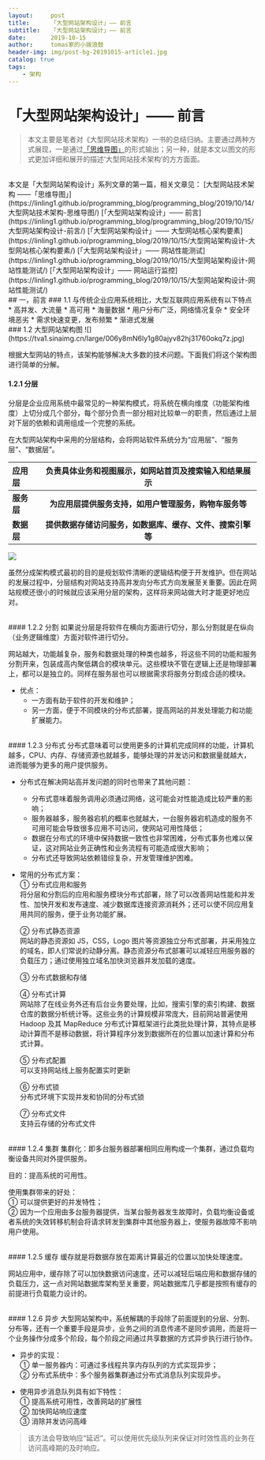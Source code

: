 ```yaml
---
layout:     post
title:      「大型网站架构设计」—— 前言
subtitle:   「大型网站架构设计」—— 前言
date:       2019-10-15
author:     tomas家的小拨浪鼓
header-img: img/post-bg-20191015-article1.jpg
catalog: true
tags:
    - 架构
---
```

# 「大型网站架构设计」—— 前言
> 本文主要是笔者对《大型网站技术架构》一书的总结归纳。主要通过两种方式展现，一是通过[「思维导图」](https://linling1.github.io/programming_blog/2019/10/14/%E5%A4%A7%E5%9E%8B%E7%BD%91%E7%AB%99%E6%8A%80%E6%9C%AF%E6%9E%B6%E6%9E%84-%E6%80%9D%E7%BB%B4%E5%AF%BC%E5%9B%BE/)的形式输出；另一种，就是本文以图文的形式更加详细和展开的描述‘大型网站技术架构’的方方面面。

<br>
本文是「大型网站架构设计」系列文章的第一篇，相关文章见：  
[大型网站技术架构 ——「思维导图」](https://linling1.github.io/programming_blog/programming_blog/2019/10/14/大型网站技术架构-思维导图/)  
[「大型网站架构设计」—— 前言](https://linling1.github.io/programming_blog/programming_blog/2019/10/15/大型网站架构设计-前言/)  
[「大型网站架构设计」—— 大型网站核心架构要素](https://linling1.github.io/programming_blog/2019/10/15/大型网站架构设计-大型网站核心架构要素/)  
[「大型网站架构设计」—— 网站性能测试](https://linling1.github.io/programming_blog/2019/10/15/大型网站架构设计-网站性能测试/)  
[「大型网站架构设计」—— 网站运行监控](https://linling1.github.io/programming_blog/2019/10/15/大型网站架构设计-网站性能测试/)  	

<br>
## 一，前言
### 1.1 与传统企业应用系统相比，大型互联网应用系统有以下特点
* 高并发、大流量
* 高可用
* 海量数据
* 用户分布广泛，网络情况复杂
* 安全环境恶劣
* 需求快速变更，发布频繁
* 渐进式发展

<br>
### 1.2 大型网站架构图
![](https://tva1.sinaimg.cn/large/006y8mN6ly1g80ajyv82hj31760okq7z.jpg)  

根据大型网站的特点，该架构能够解决大多数的技术问题。下面我们将这个架构图进行简单的分解。

#### 1.2.1 分层
分层是企业应用系统中最常见的一种架构模式，将系统在横向维度（功能架构维度）上切分成几个部分，每个部分负责一部分相对比较单一的职责，然后通过上层对下层的依赖和调用组成一个完整的系统。

在大型网站架构中采用的分层结构，会将网站软件系统分为“应用层”、“服务层”、“数据层”。

应用层|负责具体业务和视图展示，如网站首页及搜索输入和结果展示
:--|:--:
**服务层**|**为应用层提供服务支持，如用户管理服务，购物车服务等**
**数据层**|**提供数据存储访问服务，如数据库、缓存、文件、搜索引擎等**

![](https://tva1.sinaimg.cn/large/006y8mN6ly1g80atqgq1hj31gp0u04qp.jpg)

虽然分成架构模式最初的目的是规划软件清晰的逻辑结构便于开发维护。但在网站的发展过程中，分层结构对网站支持高并发向分布式方向发展至关重要。因此在网站规模还很小的时候就应该采用分层的架构，这样将来网站做大时才能更好地应对。

<br>
#### 1.2.2 分割
如果说分层是将软件在横向方面进行切分，那么分割就是在纵向（业务逻辑维度）方面对软件进行切分。

网站越大，功能越复杂，服务和数据处理的种类也越多，将这些不同的功能和服务分割开来，包装成高内聚低耦合的模块单元。这些模块不管在逻辑上还是物理部署上，都可以是独立的。同样在服务层也可以根据需求将服务分割成合适的模块。

* 优点：
    * 一方面有助于软件的开发和维护；
    * 另一方面，便于不同模块的分布式部署，提高网站的并发处理能力和功能扩展能力。

<br>
#### 1.2.3 分布式
分布式意味着可以使用更多的计算机完成同样的功能，计算机越多，CPU、内存、存储资源也就越多，能够处理的并发访问和数据量就越大，进而能够为更多的用户提供服务。

* 分布式在解决网站高并发问题的同时也带来了其他问题：
    * 分布式意味着服务调用必须通过网络，这可能会对性能造成比较严重的影响；
    * 服务器越多，服务器宕机的概率也就越大，一台服务器宕机造成的服务不可用可能会导致很多应用不可访问，使网站可用性降低；
    * 数据在分布式的环境中保持数据一致性也非常困难，分布式事务也难以保证，这对网站业务正确性和业务流程有可能造成很大影响；
    * 分布式还导致网站依赖错综复杂，开发管理维护困难。

* 常用的分布式方案：  
① 分布式应用和服务  
将分层和分割后的应用和服务模块分布式部署，除了可以改善网站性能和并发性、加快开发和发布速度、减少数据库连接资源消耗外；还可以使不同应用复用共同的服务，便于业务功能扩展。

	② 分布式静态资源  
网站的静态资源如 JS，CSS，Logo 图片等资源独立分布式部署，并采用独立的域名，即人们常说的动静分离。静态资源分布式部署可以减轻应用服务器的负载压力；通过使用独立域名加快浏览器并发加载的速度。

	③ 分布式数据和存储  

	④ 分布式计算  
网站除了在线业务外还有后台业务要处理，比如，搜索引擎的索引构建、数据仓库的数据分析统计等。这些业务的计算规模非常庞大，目前网站普遍使用 Hadoop 及其 MapReduce 分布式计算框架进行此类批处理计算，其特点是移动计算而不是移动数据，将计算程序分发到数据所在的位置以加速计算和分布式计算。

	⑤ 分布式配置  
可以支持网站线上服务配置实时更新

	⑥ 分布式锁  
分布式环境下实现并发和协同的分布式锁

	⑦ 分布式文件  
支持云存储的分布式文件

<br>
#### 1.2.4 集群
集群化：即多台服务器部署相同应用构成一个集群，通过负载均衡设备共同对外提供服务。

目的：提高系统的可用性。

使用集群带来的好处：  
① 可以提供更好的并发特性；  
② 因为一个应用由多台服务器提供，当某台服务器发生故障时，负载均衡设备或者系统的失效转移机制会将请求转发到集群中其他服务器上，使服务器故障不影响用户使用。

<br>
#### 1.2.5 缓存
缓存就是将数据存放在距离计算最近的位置以加快处理速度。  

网站应用中，缓存除了可以加快数据访问速度，还可以减轻后端应用和数据存储的负载压力，这一点对网站数据库架构至关重要，网站数据库几乎都是按照有缓存的前提进行负载能力设计的。

<br>
#### 1.2.6 异步
大型网站架构中，系统解耦的手段除了前面提到的分层、分割、分布等，还有一个重要手段是异步，业务之间的消息传递不是同步调用，而是将一个业务操作分成多个阶段，每个阶段之间通过共享数据的方式异步执行进行协作。  

* 异步的实现：  
① 单一服务器内：可通过多线程共享内存队列的方式实现异步；  
② 分布式系统中：多个服务器集群通过分布式消息队列实现异步。

* 使用异步消息队列具有如下特性：  
① 提高系统可用性，改善网站的扩展性  
② 加快网站响应速度  
③ 消除并发访问高峰  

> 该方法会导致响应“延迟”。可以使用优先级队列来保证对时效性高的业务在访问高峰期的及时响应。
